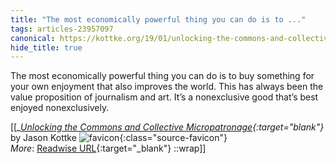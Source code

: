 ```yaml
---
title: "The most economically powerful thing you can do is to ..."
tags: articles-23957097
canonical: https://kottke.org/19/01/unlocking-the-commons-and-collective-micropatronage
hide_title: true
---
```


The most economically powerful thing you can do is to buy something for your own enjoyment that also improves the world. This has always been the value proposition of journalism and art. It’s a nonexclusive good that’s best enjoyed nonexclusively.


[[<cite>_[Unlocking the Commons and Collective Micropatronage](https://kottke.org/19/01/unlocking-the-commons-and-collective-micropatronage){:target="_blank"}_</cite> by Jason Kottke ![favicon](https://s2.googleusercontent.com/s2/favicons?domain=kottke.org){:class="source-favicon"}<br>
_More_: [Readwise URL](https://readwise.io/open/468297179){:target="_blank"}
::wrap]]